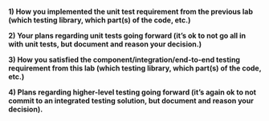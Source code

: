 **1) How you implemented the unit test requirement from the previous lab (which testing library, which part(s) of the code, etc.)**


**2) Your plans regarding unit tests going forward (it’s ok to not go all in with unit tests, but document and reason your decision.)**


**3) How you satisfied the component/integration/end-to-end testing requirement from this lab (which testing library, which part(s) of the code, etc.)** 
 
 
**4) Plans regarding higher-level testing going forward (it’s again ok to not commit to an integrated testing solution, but document and reason your decision).**
